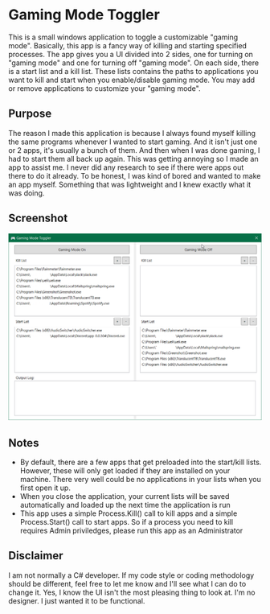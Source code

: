 # Gaming Mode Toggler

This is a small windows application to toggle a customizable "gaming mode". Basically, this app is a fancy way of killing and starting specified processes. The app gives you a UI divided into 2 sides, one for turning on "gaming mode" and one for turning off "gaming mode". On each side, there is a start list and a kill list. These lists contains the paths to applications you want to kill and start when you enable/disable gaming mode. You may add or remove applications to customize your "gaming mode".

## Purpose

The reason I made this application is because I always found myself killing the same programs whenever I wanted to start gaming. And it isn't just one or 2 apps, it's usually a bunch of them. And then when I was done gaming, I had to start them all back up again. This was getting annoying so I made an app to assist me. I never did any research to see if there were apps out there to do it already. To be honest, I was kind of bored and wanted to make an app myself. Something that was lightweight and I knew exactly what it was doing.

## Screenshot

![UI](./Images/UI.png)

## Notes

- By default, there are a few apps that get preloaded into the start/kill lists. However, these will only get loaded if they are installed on your machine. There very well could be no applications in your lists when you first open it up.
- When you close the application, your current lists will be saved automatically and loaded up the next time the application is run
- This app uses a simple Process.Kill() call to kill apps and a simple Process.Start() call to start apps. So if a process you need to kill requires Admin priviledges, please run this app as an Administrator

## Disclaimer

I am not normally a C# developer. If my code style or coding methodology should be different, feel free to let me know and I'll see what I can do to change it. Yes, I know the UI isn't the most pleasing thing to look at. I'm no designer. I just wanted it to be functional.
